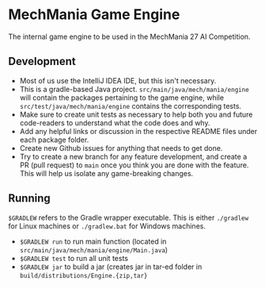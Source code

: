 # MechMania Game Engine

The internal game engine to be used in the MechMania 27 AI Competition.

## Development

- Most of us use the IntelliJ IDEA IDE, but this isn't necessary.
- This is a gradle-based Java project. `src/main/java/mech/mania/engine` will contain the packages pertaining to the game engine, while `src/test/java/mech/mania/engine` contains the corresponding tests.
- Make sure to create unit tests as necessary to help both you and future code-readers to understand what the code does and why.
- Add any helpful links or discussion in the respective README files under each package folder.
- Create new Github issues for anything that needs to get done.
- Try to create a new branch for any feature development, and create a PR (pull request) to `main` once you think you are done with the feature. This will help us isolate any game-breaking changes.

## Running

`$GRADLEW` refers to the Gradle wrapper executable. This is either `./gradlew` for Linux machines or `./gradlew.bat` for Windows machines.

- `$GRADLEW run` to run main function (located in `src/main/java/mech/mania/engine/Main.java`)
- `$GRADLEW test` to run all unit tests
- `$GRADLEW jar` to build a jar (creates jar in tar-ed folder in `build/distributions/Engine.{zip,tar}`
